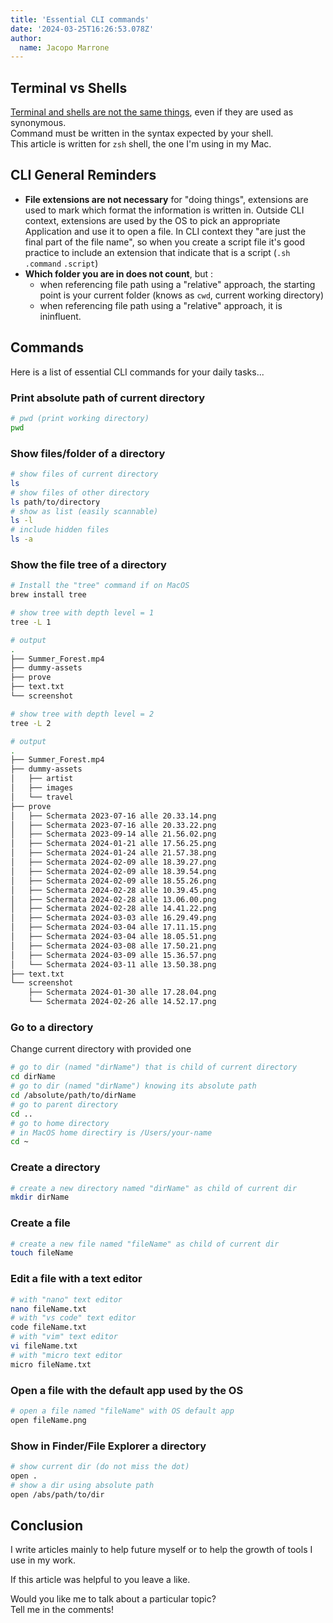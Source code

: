 ```yaml
---
title: 'Essential CLI commands'
date: '2024-03-25T16:26:53.078Z'
author:
  name: Jacopo Marrone
---
```


## Terminal vs Shells

[Terminal and shells are not the same things](/blog/terminal-vs-shell), even if they are used as synonymous.  
Command must be written in the syntax expected by your shell.  
This article is written for `zsh` shell, the one I'm using in my Mac.

## CLI General Reminders

- **File extensions are not necessary** for "doing things", extensions are used to mark which format the information is written in.
  Outside CLI context, extensions are used by the OS to pick an appropriate Application and use it to open a file.
  In CLI context they "are just the final part of the file name", so when you create a script file it's good practice to include an extension that indicate that is a script (`.sh` `.command` `.script`)
- **Which folder you are in does not count**, but :
  - when referencing file path using a "relative" approach, the starting point is your current folder (knows as `cwd`, current working directory)
  - when referencing file path using a "relative" approach, it is ininfluent.

## Commands

Here is a list of essential CLI commands for your daily tasks...

### Print absolute path of current directory

```bash
# pwd (print working directory)
pwd
```

### Show files/folder of a directory

```bash
# show files of current directory
ls
# show files of other directory
ls path/to/directory
# show as list (easily scannable)
ls -l
# include hidden files
ls -a
```

### Show the file tree of a directory

```bash
# Install the "tree" command if on MacOS
brew install tree
```

```bash
# show tree with depth level = 1
tree -L 1

# output
.
├── Summer_Forest.mp4
├── dummy-assets
├── prove
├── text.txt
└── screenshot
```

```bash
# show tree with depth level = 2
tree -L 2

# output
.
├── Summer_Forest.mp4
├── dummy-assets
│   ├── artist
│   ├── images
│   └── travel
├── prove
│   ├── Schermata 2023-07-16 alle 20.33.14.png
│   ├── Schermata 2023-07-16 alle 20.33.22.png
│   ├── Schermata 2023-09-14 alle 21.56.02.png
│   ├── Schermata 2024-01-21 alle 17.56.25.png
│   ├── Schermata 2024-01-24 alle 21.57.38.png
│   ├── Schermata 2024-02-09 alle 18.39.27.png
│   ├── Schermata 2024-02-09 alle 18.39.54.png
│   ├── Schermata 2024-02-09 alle 18.55.26.png
│   ├── Schermata 2024-02-28 alle 10.39.45.png
│   ├── Schermata 2024-02-28 alle 13.06.00.png
│   ├── Schermata 2024-02-28 alle 14.41.22.png
│   ├── Schermata 2024-03-03 alle 16.29.49.png
│   ├── Schermata 2024-03-04 alle 17.11.15.png
│   ├── Schermata 2024-03-04 alle 18.05.51.png
│   ├── Schermata 2024-03-08 alle 17.50.21.png
│   ├── Schermata 2024-03-09 alle 15.36.57.png
│   └── Schermata 2024-03-11 alle 13.50.38.png
├── text.txt
└── screenshot
    ├── Schermata 2024-01-30 alle 17.28.04.png
    └── Schermata 2024-02-26 alle 14.52.17.png
```

### Go to a directory

Change current directory with provided one

```bash
# go to dir (named "dirName") that is child of current directory
cd dirName 
# go to dir (named "dirName") knowing its absolute path
cd /absolute/path/to/dirName
# go to parent directory
cd ..
# go to home directory
# in MacOS home directiry is /Users/your-name
cd ~
```

### Create a directory

```bash
# create a new directory named "dirName" as child of current dir
mkdir dirName
```

### Create a file

```bash
# create a new file named "fileName" as child of current dir
touch fileName
```

### Edit a file with a text editor

```bash
# with "nano" text editor
nano fileName.txt
# with "vs code" text editor
code fileName.txt
# with "vim" text editor
vi fileName.txt
# with "micro text editor
micro fileName.txt
```

### Open a file with the default app used by the OS

```bash
# open a file named "fileName" with OS default app
open fileName.png
```

### Show in Finder/File Explorer a directory

```bash
# show current dir (do not miss the dot)
open .
# show a dir using absolute path
open /abs/path/to/dir
```

## Conclusion

I write articles mainly to help future myself or to help the growth of tools I use in my work.

If this article was helpful to you leave a like.

Would you like me to talk about a particular topic?  
Tell me in the comments!
